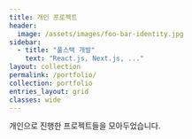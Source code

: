 ```yaml
---
title: 개인 프로젝트
header:
  image: /assets/images/foo-bar-identity.jpg
sidebar:
  - title: "풀스택 개발"
    text: "React.js, Next.js, ..."
layout: collection
permalink: /portfolio/
collection: portfolio
entries_layout: grid
classes: wide
---
```


개인으로 진행한 프로젝트들을 모아두었습니다. 